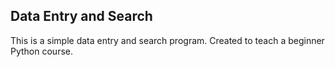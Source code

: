 ## Data Entry and Search

This is a simple data entry and search program. Created to teach a beginner Python course.
